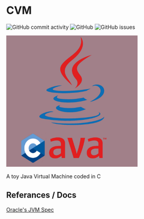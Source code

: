 # CVM
![GitHub commit activity](https://img.shields.io/github/commit-activity/m/lvntky/CVM)
![GitHub](https://img.shields.io/github/license/lvntky/cvm)
![GitHub issues](https://img.shields.io/github/issues/lvntky/cvm)

<img src="./docs/banner.jpg"  width="350" height="350">

A toy Java Virtual Machine coded in C

## Referances / Docs
[Oracle's JVM Spec](https://docs.oracle.com/javase/specs/jvms/se14/html/)
